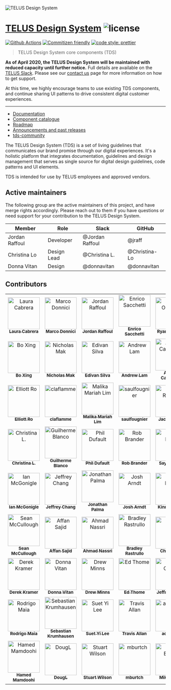 ![TELUS Design System](https://cdn.rawgit.com/telusdigital/tds-core/1627991c/guide/Logo.svg)

# [TELUS Design System](https://tds.telus.com) ![license](https://img.shields.io/github/license/telus/tds-core.svg?style=flat-square)

[![Github Actions](https://img.shields.io/github/workflow/status/telus/tds-core/TDS%20Workflow?label=Github%20Actions&style=for-the-badge)](https://github.com/telus/tds-core/actions?query=workflow%3A%22TDS+Workflow%22+branch%3Amaster)
[![Commitizen friendly](https://img.shields.io/badge/commitizen-friendly-brightgreen.svg?style=for-the-badge)](http://commitizen.github.io/cz-cli/)
[![code style: prettier](https://img.shields.io/badge/code_style-prettier-ff69b4.svg?style=for-the-badge)](https://github.com/prettier/prettier)

> TELUS Design System core components (TDS)

<strong>As of April 2020, the TELUS Design System will be maintained with reduced capacity until further notice.</strong>
Full details are available on the <a href="https://telusdigital.slack.com/archives/C02B5E4AC/p1587147916343700">TELUS Slack</a>.
Please see our <a href="https://tds.telus.com/contact.html">contact us</a> page for more information on how to get support.

At this time, we highly encourage teams to use existing TDS components, and continue sharing UI patterns to drive consistent digital customer experiences.

---

- [Documentation](https://tds.telus.com)
- [Component catalogue](https://tds.telus.com/components/index.html)
- [Roadmap](https://tds.telus.com/roadmap.html)
- [Announcements and past releases](https://tds.telus.com/announcements.html)
- [tds-community](https://github.com/telus/tds-community)

The TELUS Design System (TDS) is a set of living guidelines that communicates our brand promise through our digital experiences.
It's a holistic platform that integrates documentation, guidelines and design management that serves as single source for
digital design guidelines, code patterns and UI elements.

TDS is intended for use by TELUS employees and approved vendors.

## Active maintainers

The following group are the active maintainers of this project, and have merge rights accordingly. Please reach out to them if you have questions or need support for your contribution to the TELUS Design System.

| Member         | Role        | Slack           | GitHub        |
| -------------- | ----------- | --------------- | ------------- |
| Jordan Raffoul | Developer   | @Jordan Raffoul | @jraff        |
| Christina Lo   | Design Lead | @Christina L.   | @Christina-Lo |
| Donna Vitan    | Design      | @donnavitan     | @donnavitan   |

## Contributors

<!-- ALL-CONTRIBUTORS-LIST:START - Do not remove or modify this section -->
<!-- prettier-ignore-start -->
<!-- markdownlint-disable -->
<table>
  <tr>
    <td align="center"><a href="https://github.com/lzcabrera"><img src="https://avatars3.githubusercontent.com/u/677496?v=4" width="100px;" alt="Laura Cabrera"/><br /><sub><b>Laura Cabrera</b></sub></a><br /><a href="#tds-lzcabrera" title=""></a></td>
    <td align="center"><a href="http://marcodonnici.com/"><img src="https://avatars0.githubusercontent.com/u/10531523?v=4" width="100px;" alt="Marco Donnici"/><br /><sub><b>Marco Donnici</b></sub></a><br /><a href="#tds-marcod1419" title=""></a></td>
    <td align="center"><a href="https://github.com/jraff"><img src="https://avatars0.githubusercontent.com/u/1036187?v=4" width="100px;" alt="Jordan Raffoul"/><br /><sub><b>Jordan Raffoul</b></sub></a><br /><a href="#tds-jraff" title=""></a></td>
    <td align="center"><a href="http://theetrain.ca"><img src="https://avatars0.githubusercontent.com/u/12798751?v=4" width="100px;" alt="Enrico Sacchetti"/><br /><sub><b>Enrico Sacchetti</b></sub></a><br /><a href="#tds-theetrain" title=""></a></td>
    <td align="center"><a href="http://ryanogles.by"><img src="https://avatars0.githubusercontent.com/u/1375942?v=4" width="100px;" alt="Ryan Oglesby"/><br /><sub><b>Ryan Oglesby</b></sub></a><br /><a href="#tds-ryanoglesby08" title=""></a></td>
    <td align="center"><a href="http://www.thetomharrison.com/"><img src="https://avatars0.githubusercontent.com/u/613921?v=4" width="100px;" alt="Tom Harrison"/><br /><sub><b>Tom Harrison</b></sub></a><br /><a href="#tds-tomharrison" title=""></a></td>
    <td align="center"><a href="https://github.com/simpleimpulse"><img src="https://avatars2.githubusercontent.com/u/2739819?v=4" width="100px;" alt="Ani"/><br /><sub><b>Ani</b></sub></a><br /><a href="#tds-simpleimpulse" title=""></a></td>
  </tr>
  <tr>
    <td align="center"><a href="https://github.com/xingbo828"><img src="https://avatars3.githubusercontent.com/u/3753196?v=4" width="100px;" alt="Bo Xing"/><br /><sub><b>Bo Xing</b></sub></a><br /><a href="#tds-xingbo828" title=""></a></td>
    <td align="center"><a href="https://github.com/nicmak"><img src="https://avatars2.githubusercontent.com/u/22725151?v=4" width="100px;" alt="Nicholas Mak"/><br /><sub><b>Nicholas Mak</b></sub></a><br /><a href="#tds-nicmak" title=""></a></td>
    <td align="center"><a href="https://github.com/codedavinci"><img src="https://avatars2.githubusercontent.com/u/17863803?v=4" width="100px;" alt="Edivan Silva"/><br /><sub><b>Edivan Silva</b></sub></a><br /><a href="#tds-codedavinci" title=""></a></td>
    <td align="center"><a href="https://github.com/Andrew-K-Lam"><img src="https://avatars0.githubusercontent.com/u/931411?v=4" width="100px;" alt="Andrew Lam"/><br /><sub><b>Andrew Lam</b></sub></a><br /><a href="#tds-Andrew-K-Lam" title=""></a></td>
    <td align="center"><a href="https://github.com/cuginoAle"><img src="https://avatars3.githubusercontent.com/u/1298616?v=4" width="100px;" alt="Alessio Carnevale"/><br /><sub><b>Alessio Carnevale</b></sub></a><br /><a href="#tds-cuginoAle" title=""></a></td>
    <td align="center"><a href="https://github.com/ah-arch"><img src="https://avatars2.githubusercontent.com/u/4450690?v=4" width="100px;" alt="Ally Hui"/><br /><sub><b>Ally Hui</b></sub></a><br /><a href="#tds-ah-arch" title=""></a></td>
    <td align="center"><a href="https://github.com/varunj90"><img src="https://avatars1.githubusercontent.com/u/3495961?v=4" width="100px;" alt="Varun Jain"/><br /><sub><b>Varun Jain</b></sub></a><br /><a href="#tds-varunj90" title=""></a></td>
  </tr>
  <tr>
    <td align="center"><a href="http://fournine.digital"><img src="https://avatars3.githubusercontent.com/u/1139851?v=4" width="100px;" alt="Elliott Ro"/><br /><sub><b>Elliott Ro</b></sub></a><br /><a href="#tds-elliottjro" title=""></a></td>
    <td align="center"><a href="https://corylaflamme.com"><img src="https://avatars1.githubusercontent.com/u/5008307?v=4" width="100px;" alt="claflamme"/><br /><sub><b>claflamme</b></sub></a><br /><a href="#tds-claflamme" title=""></a></td>
    <td align="center"><a href="https://github.com/malikalim1"><img src="https://avatars1.githubusercontent.com/u/27707082?v=4" width="100px;" alt="Malika Mariah Lim"/><br /><sub><b>Malika Mariah Lim</b></sub></a><br /><a href="#tds-malikalim1" title=""></a></td>
    <td align="center"><a href="https://github.com/saulfougnier"><img src="https://avatars2.githubusercontent.com/u/22059850?v=4" width="100px;" alt="saulfougnier"/><br /><sub><b>saulfougnier</b></sub></a><br /><a href="#tds-saulfougnier" title=""></a></td>
    <td align="center"><a href="https://github.com/jackreeves"><img src="https://avatars1.githubusercontent.com/u/9420407?v=4" width="100px;" alt="Jack Reeves"/><br /><sub><b>Jack Reeves</b></sub></a><br /><a href="#tds-jackreeves" title=""></a></td>
    <td align="center"><a href="https://github.com/jakent"><img src="https://avatars3.githubusercontent.com/u/4711480?v=4" width="100px;" alt="James Atherton Kent"/><br /><sub><b>James Atherton Kent</b></sub></a><br /><a href="#tds-jakent" title=""></a></td>
    <td align="center"><a href="https://github.com/ParkDan"><img src="https://avatars2.githubusercontent.com/u/4040680?v=4" width="100px;" alt="Dan Park"/><br /><sub><b>Dan Park</b></sub></a><br /><a href="#tds-ParkDan" title=""></a></td>
  </tr>
  <tr>
    <td align="center"><a href="https://github.com/Christina-Lo"><img src="https://avatars3.githubusercontent.com/u/42220619?v=4" width="100px;" alt="Christina L."/><br /><sub><b>Christina L.</b></sub></a><br /><a href="#tds-Christina-Lo" title=""></a></td>
    <td align="center"><a href="http://www.doctrine-project.org"><img src="https://avatars1.githubusercontent.com/u/208883?v=4" width="100px;" alt="Guilherme Blanco"/><br /><sub><b>Guilherme Blanco</b></sub></a><br /><a href="#tds-guilhermeblanco" title=""></a></td>
    <td align="center"><a href="https://github.com/pdufault"><img src="https://avatars3.githubusercontent.com/u/145619?v=4" width="100px;" alt="Phil Dufault"/><br /><sub><b>Phil Dufault</b></sub></a><br /><a href="#tds-pdufault" title=""></a></td>
    <td align="center"><a href="http://rbrander.ca"><img src="https://avatars2.githubusercontent.com/u/968192?v=4" width="100px;" alt="Rob Brander"/><br /><sub><b>Rob Brander</b></sub></a><br /><a href="#tds-rbrander" title=""></a></td>
    <td align="center"><a href="https://github.com/saydex"><img src="https://avatars0.githubusercontent.com/u/49663423?v=4" width="100px;" alt="Sayde Deng"/><br /><sub><b>Sayde Deng</b></sub></a><br /><a href="#tds-saydex" title=""></a></td>
    <td align="center"><a href="https://github.com/alfredctchoi"><img src="https://avatars2.githubusercontent.com/u/5086190?v=4" width="100px;" alt="Alfred Choi"/><br /><sub><b>Alfred Choi</b></sub></a><br /><a href="#tds-alfredctchoi" title=""></a></td>
    <td align="center"><a href="https://github.com/brendanpowershifter"><img src="https://avatars1.githubusercontent.com/u/25777936?v=4" width="100px;" alt="Brendan Betts"/><br /><sub><b>Brendan Betts</b></sub></a><br /><a href="#tds-brendanpowershifter" title=""></a></td>
  </tr>
  <tr>
    <td align="center"><a href="https://github.com/ianMcHuge"><img src="https://avatars3.githubusercontent.com/u/21041962?v=4" width="100px;" alt="Ian McGonigle"/><br /><sub><b>Ian McGonigle</b></sub></a><br /><a href="#tds-ianMcHuge" title=""></a></td>
    <td align="center"><a href="https://github.com/Jebbie87"><img src="https://avatars0.githubusercontent.com/u/17952850?v=4" width="100px;" alt="Jeffrey Chang"/><br /><sub><b>Jeffrey Chang</b></sub></a><br /><a href="#tds-Jebbie87" title=""></a></td>
    <td align="center"><a href="http://jonathanpalma.me"><img src="https://avatars3.githubusercontent.com/u/12414771?v=4" width="100px;" alt="Jonathan Palma"/><br /><sub><b>Jonathan Palma</b></sub></a><br /><a href="#tds-jonathanpalma" title=""></a></td>
    <td align="center"><a href="https://github.com/githubjosh"><img src="https://avatars3.githubusercontent.com/u/224624?v=4" width="100px;" alt="Josh Arndt"/><br /><sub><b>Josh Arndt</b></sub></a><br /><a href="#tds-githubjosh" title=""></a></td>
    <td align="center"><a href="http://kkwoker.io"><img src="https://avatars1.githubusercontent.com/u/5900772?v=4" width="100px;" alt="Kinnan Kwok"/><br /><sub><b>Kinnan Kwok</b></sub></a><br /><a href="#tds-kkwoker" title=""></a></td>
    <td align="center"><a href="http://jackmakesthings.com"><img src="https://avatars1.githubusercontent.com/u/3606708?v=4" width="100px;" alt="jack"/><br /><sub><b>jack</b></sub></a><br /><a href="#tds-jackmakesthings" title=""></a></td>
    <td align="center"><a href="https://github.com/nealmcgann"><img src="https://avatars0.githubusercontent.com/u/22376665?v=4" width="100px;" alt="nealmcgann"/><br /><sub><b>nealmcgann</b></sub></a><br /><a href="#tds-nealmcgann" title=""></a></td>
  </tr>
  <tr>
    <td align="center"><a href="http://architech.ca"><img src="https://avatars0.githubusercontent.com/u/31409656?v=4" width="100px;" alt="Sean McCullough"/><br /><sub><b>Sean McCullough</b></sub></a><br /><a href="#tds-smm-telus" title=""></a></td>
    <td align="center"><a href="https://github.com/affansajid"><img src="https://avatars3.githubusercontent.com/u/3418750?v=4" width="100px;" alt="Affan Sajid"/><br /><sub><b>Affan Sajid</b></sub></a><br /><a href="#tds-affansajid" title=""></a></td>
    <td align="center"><a href="https://www.ahmadnassri.com"><img src="https://avatars2.githubusercontent.com/u/183195?v=4" width="100px;" alt="Ahmad Nassri"/><br /><sub><b>Ahmad Nassri</b></sub></a><br /><a href="#tds-ahmadnassri" title=""></a></td>
    <td align="center"><a href="https://github.com/brastrullo"><img src="https://avatars2.githubusercontent.com/u/11504992?v=4" width="100px;" alt="Bradley Rastrullo"/><br /><sub><b>Bradley Rastrullo</b></sub></a><br /><a href="#tds-brastrullo" title=""></a></td>
    <td align="center"><a href="https://github.com/ctafts"><img src="https://avatars0.githubusercontent.com/u/782892?v=4" width="100px;" alt="Chris Tafts"/><br /><sub><b>Chris Tafts</b></sub></a><br /><a href="#tds-ctafts" title=""></a></td>
    <td align="center"><a href="https://github.com/coltonpowershifter"><img src="https://avatars3.githubusercontent.com/u/33848122?v=4" width="100px;" alt="Colton Buchanan"/><br /><sub><b>Colton Buchanan</b></sub></a><br /><a href="#tds-coltonpowershifter" title=""></a></td>
    <td align="center"><a href="https://github.com/DJDA"><img src="https://avatars2.githubusercontent.com/u/2502296?v=4" width="100px;" alt="David DeAngelis"/><br /><sub><b>David DeAngelis</b></sub></a><br /><a href="#tds-DJDA" title=""></a></td>
  </tr>
  <tr>
    <td align="center"><a href="http://derekkramer.co"><img src="https://avatars2.githubusercontent.com/u/25651179?v=4" width="100px;" alt="Derek Kramer"/><br /><sub><b>Derek Kramer</b></sub></a><br /><a href="#tds-derekkramer" title=""></a></td>
    <td align="center"><a href="http://donnavitan.com"><img src="https://avatars3.githubusercontent.com/u/21316148?v=4" width="100px;" alt="Donna Vitan"/><br /><sub><b>Donna Vitan</b></sub></a><br /><a href="#tds-donnavitan" title=""></a></td>
    <td align="center"><a href="http://www.drewminns.com"><img src="https://avatars0.githubusercontent.com/u/448452?v=4" width="100px;" alt="Drew Minns"/><br /><sub><b>Drew Minns</b></sub></a><br /><a href="#tds-drewminns" title=""></a></td>
    <td align="center"><a href="https://github.com/ethome"><img src="https://avatars2.githubusercontent.com/u/5311720?v=4" width="100px;" alt="Ed Thome"/><br /><sub><b>Ed Thome</b></sub></a><br /><a href="#tds-ethome" title=""></a></td>
    <td align="center"><a href="https://github.com/Jeffrey-Chang"><img src="https://avatars3.githubusercontent.com/u/30445300?v=4" width="100px;" alt="Jeffrey Chang"/><br /><sub><b>Jeffrey Chang</b></sub></a><br /><a href="#tds-Jeffrey-Chang" title=""></a></td>
    <td align="center"><a href="http://spaans.ca"><img src="https://avatars0.githubusercontent.com/u/14052?v=4" width="100px;" alt="Kyle Spaans"/><br /><sub><b>Kyle Spaans</b></sub></a><br /><a href="#tds-kspaans" title=""></a></td>
    <td align="center"><a href="https://linkedin.com/in/wintorez"><img src="https://avatars0.githubusercontent.com/u/1269616?v=4" width="100px;" alt="Reza Sadr"/><br /><sub><b>Reza Sadr</b></sub></a><br /><a href="#tds-wintorez" title=""></a></td>
  </tr>
  <tr>
    <td align="center"><a href="http://rodrigomaia.me"><img src="https://avatars0.githubusercontent.com/u/2081077?v=4" width="100px;" alt="Rodrigo Maia"/><br /><sub><b>Rodrigo Maia</b></sub></a><br /><a href="#tds-rodrigomaia17" title=""></a></td>
    <td align="center"><a href="https://krumhausen.com"><img src="https://avatars3.githubusercontent.com/u/2011006?v=4" width="100px;" alt="Sebastian Krumhausen"/><br /><sub><b>Sebastian Krumhausen</b></sub></a><br /><a href="#tds-mrkrumhausen" title=""></a></td>
    <td align="center"><a href="https://github.com/sy-lee"><img src="https://avatars0.githubusercontent.com/u/2330366?v=4" width="100px;" alt="Suet Yi Lee"/><br /><sub><b>Suet Yi Lee</b></sub></a><br /><a href="#tds-sy-lee" title=""></a></td>
    <td align="center"><a href="https://github.com/travis-eh"><img src="https://avatars2.githubusercontent.com/u/1456613?v=4" width="100px;" alt="Travis Allan"/><br /><sub><b>Travis Allan</b></sub></a><br /><a href="#tds-travis-eh" title=""></a></td>
    <td align="center"><a href="https://github.com/aquirkles"><img src="https://avatars3.githubusercontent.com/u/32460479?v=4" width="100px;" alt="aquirkles"/><br /><sub><b>aquirkles</b></sub></a><br /><a href="#tds-aquirkles" title=""></a></td>
    <td align="center"><a href="https://github.com/gfroome"><img src="https://avatars1.githubusercontent.com/u/18177753?v=4" width="100px;" alt="gfroome"/><br /><sub><b>gfroome</b></sub></a><br /><a href="#tds-gfroome" title=""></a></td>
    <td align="center"><a href="https://github.com/pkandathil"><img src="https://avatars1.githubusercontent.com/u/1751772?v=4" width="100px;" alt="Prashant Kandathil"/><br /><sub><b>Prashant Kandathil</b></sub></a><br /><a href="#tds-pkandathil" title=""></a></td>
  </tr>
  <tr>
    <td align="center"><a href="https://github.com/hamedmam"><img src="https://avatars1.githubusercontent.com/u/24867760?v=4" width="100px;" alt="Hamed Mamdoohi"/><br /><sub><b>Hamed Mamdoohi</b></sub></a><br /><a href="#tds-hamedmam" title=""></a></td>
    <td align="center"><a href="https://github.com/DougTelus"><img src="https://avatars3.githubusercontent.com/u/32107656?v=4" width="100px;" alt="DougL"/><br /><sub><b>DougL</b></sub></a><br /><a href="#tds-DougTelus" title=""></a></td>
    <td align="center"><a href="https://iamstuartwilson.com"><img src="https://avatars1.githubusercontent.com/u/3594817?v=4" width="100px;" alt="Stuart Wilson"/><br /><sub><b>Stuart Wilson</b></sub></a><br /><a href="#tds-iamstuartwilson" title=""></a></td>
    <td align="center"><a href="https://github.com/mburtch"><img src="https://avatars1.githubusercontent.com/u/93336?v=4" width="100px;" alt="mburtch"/><br /><sub><b>mburtch</b></sub></a><br /><a href="#tds-mburtch" title=""></a></td>
    <td align="center"><a href="https://github.com/mike-bunce"><img src="https://avatars1.githubusercontent.com/u/3803746?v=4" width="100px;" alt="Mike Bunce"/><br /><sub><b>Mike Bunce</b></sub></a><br /><a href="#tds-mike-bunce" title=""></a></td>
    <td align="center"><a href="http://www.canrozanes.com"><img src="https://avatars1.githubusercontent.com/u/37912128?v=4" width="100px;" alt="Can Rozanes"/><br /><sub><b>Can Rozanes</b></sub></a><br /><a href="#tds-canrozanes" title=""></a></td>
    <td align="center"><a href="https://github.com/sudhirraivns0103"><img src="https://avatars2.githubusercontent.com/u/66358422?v=4" width="100px;" alt="sudhirraivns0103"/><br /><sub><b>sudhirraivns0103</b></sub></a><br /><a href="#tds-sudhirraivns0103" title=""></a></td>
  </tr>
</table>

<!-- markdownlint-enable -->
<!-- prettier-ignore-end -->

<!-- ALL-CONTRIBUTORS-LIST:END -->

[circle-url]: https://circleci.com/gh/telus/tds-core
[circle-image]: https://img.shields.io/circleci/project/github/telus/tds-core/master.svg?style=for-the-badge&logo=circleci
[npm-url]: https://www.npmjs.com/package/@telus/tds-core
[npm-image]: https://img.shields.io/npm/v/@telus/tds-core.svg?style=for-the-badge&logo=npm
